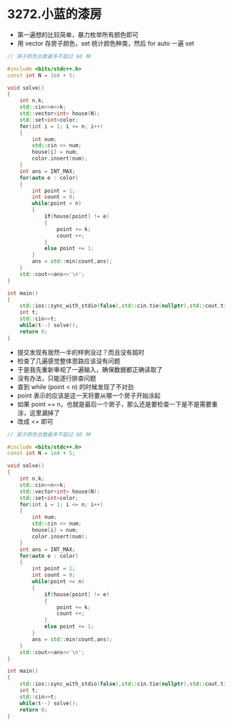 # 3272.小蓝的漆房

- 第一遍想的比较简单，暴力枚举所有颜色即可
- 用 vector 存房子颜色，set 统计颜色种类，然后 for auto 一遍 set

```cpp
// 房子颜色总数最多不超过 60 种

#include <bits/stdc++.h>
const int N = 1e4 + 5;

void solve()
{
    int n,k;
    std::cin>>n>>k;
    std::vector<int> house(N);
    std::set<int>color;
    for(int i = 1; i <= n; i++)
    {
        int num;
        std::cin >> num;
        house[i] = num;
        color.insert(num);
    }
    int ans = INT_MAX;
    for(auto e : color)
    {
        int point = 1;
        int count = 0;
        while(point < n)
        {
            if(house[point] != e)
            {
                point += k;
                count ++;
            }
            else point += 1;
        }
        ans = std::min(count,ans);
    }
    std::cout<<ans<<'\n';
}

int main()
{
    std::ios::sync_with_stdio(false),std::cin.tie(nullptr),std::cout.tie(nullptr);
    int t;
    std::cin>>t;
    while(t--) solve();
    return 0;
}
```

- 提交发现有居然一半的样例没过？而且没有超时
- 检查了几遍感觉整体思路应该没有问题
- 于是我先重新审视了一遍输入，确保数据都正确读取了
- 没有办法，只能逐行排查问题
- 查到 while (point < n) 的时候发现了不对劲
- point 表示的应该是这一天将要从哪一个房子开始涂起
- 如果 point == n，也就是最后一个房子，那么还是要检查一下是不是需要重涂，这里漏掉了
- 改成 <= 即可

```cpp
// 房子颜色总数最多不超过 60 种

#include <bits/stdc++.h>
const int N = 1e4 + 5;

void solve()
{
    int n,k;
    std::cin>>n>>k;
    std::vector<int> house(N);
    std::set<int>color;
    for(int i = 1; i <= n; i++)
    {
        int num;
        std::cin >> num;
        house[i] = num;
        color.insert(num);
    }
    int ans = INT_MAX;
    for(auto e : color)
    {
        int point = 1;
        int count = 0;
        while(point <= n)
        {
            if(house[point] != e)
            {
                point += k;
                count ++;
            }
            else point += 1;
        }
        ans = std::min(count,ans);
    }
    std::cout<<ans<<'\n';
}

int main()
{
    std::ios::sync_with_stdio(false),std::cin.tie(nullptr),std::cout.tie(nullptr);
    int t;
    std::cin>>t;
    while(t--) solve();
    return 0;
}
```